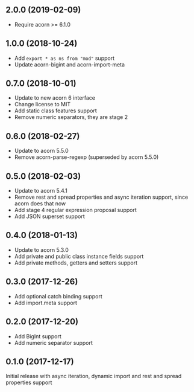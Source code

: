 ## 2.0.0 (2019-02-09)

* Require acorn >= 6.1.0

## 1.0.0 (2018-10-24)

* Add `export * as ns from "mod"` support
* Update acorn-bigint and acorn-import-meta

## 0.7.0 (2018-10-01)

* Update to new acorn 6 interface
* Change license to MIT
* Add static class features support
* Remove numeric separators, they are stage 2

## 0.6.0 (2018-02-27)

* Update to acorn 5.5.0
* Remove acorn-parse-regexp (superseded by acorn 5.5.0)

## 0.5.0 (2018-02-03)

* Update to acorn 5.4.1
* Remove rest and spread properties and async iteration support, since acorn does that now
* Add stage 4 regular expression proposal support
* Add JSON superset support

## 0.4.0 (2018-01-13)

* Update to acorn 5.3.0
* Add private and public class instance fields support
* Add private methods, getters and setters support

## 0.3.0 (2017-12-26)

* Add optional catch binding support
* Add import.meta support

## 0.2.0 (2017-12-20)

* Add BigInt support
* Add numeric separator support

## 0.1.0 (2017-12-17)

Initial release with async iteration, dynamic import and rest and spread properties support

